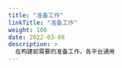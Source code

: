 ```yaml
---
title: "准备工作"
linkTitle: "准备工作"
weight: 100
date: 2022-03-08
description: >
  在构建前需要的准备工作，各平台通用
---
```


